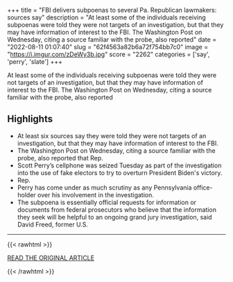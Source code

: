 +++
title = "FBI delivers subpoenas to several Pa. Republican lawmakers: sources say"
description = "At least some of the individuals receiving subpoenas were told they were not targets of an investigation, but that they may have information of interest to the FBI. The Washington Post on Wednesday, citing a source familiar with the probe, also reported"
date = "2022-08-11 01:07:40"
slug = "62f4563a82b6a72f754bb7c0"
image = "https://i.imgur.com/zDeWy3b.jpg"
score = "2262"
categories = ['say', 'perry', 'slate']
+++

At least some of the individuals receiving subpoenas were told they were not targets of an investigation, but that they may have information of interest to the FBI. The Washington Post on Wednesday, citing a source familiar with the probe, also reported

## Highlights

- At least six sources say they were told they were not targets of an investigation, but that they may have information of interest to the FBI.
- The Washington Post on Wednesday, citing a source familiar with the probe, also reported that Rep.
- Scott Perry’s cellphone was seized Tuesday as part of the investigation into the use of fake electors to try to overturn President Biden's victory.
- Rep.
- Perry has come under as much scrutiny as any Pennsylvania office-holder over his involvement in the investigation.
- The subpoena is essentially official requests for information or documents from federal prosecutors who believe that the information they seek will be helpful to an ongoing grand jury investigation, said David Freed, former U.S.

---

{{< rawhtml >}}
  <p class="article-category">
    <a target="_blank" href="https://www.pennlive.com/news/2022/08/fbi-delivers-subpoenas-to-several-pa-republican-lawmakers-sources-say.html">READ THE ORIGINAL ARTICLE</a>
  </p>
{{< /rawhtml >}}
